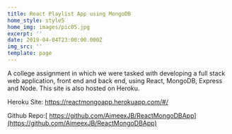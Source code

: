 ```yaml
---
title: React Playlist App using MongoDB
home_style: style5
home_img: images/pic05.jpg
excerpt: ''
date: 2019-04-04T23:00:00.000Z
img_src: ''
template: page
---
```

A college assignment in which we were tasked with developing a full stack web application, front end and back end, using React, MongoDB, Express and Node. This site is also hosted on Heroku.



Heroku Site: <https://reactmongoapp.herokuapp.com/#/>

Github Repo:[ https://github.com/AimeexJB/ReactMongoDBApp](https://github.com/AimeexJB/ReactMongoDBApp)
